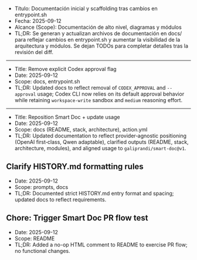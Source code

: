 - Título: Documentación inicial y scaffolding tras cambios en entrypoint.sh
- Fecha: 2025-09-12
- Alcance (Scope): Documentación de alto nivel, diagramas y módulos
- TL;DR: Se generan y actualizan archivos de documentación en docs/ para reflejar cambios en entrypoint.sh y aumentar la visibilidad de la arquitectura y módulos. Se dejan TODOs para completar detalles tras la revisión del diff.
---
- Title: Remove explicit Codex approval flag
- Date: 2025-09-12
- Scope: docs, entrypoint.sh
- TL;DR: Updated docs to reflect removal of `CODEX_APPROVAL` and `--approval` usage; Codex CLI now relies on its default approval behavior while retaining `workspace-write` sandbox and `medium` reasoning effort.
---
- Title: Reposition Smart Doc + update usage
- Date: 2025-09-12
- Scope: docs (README, stack, architecture), action.yml
- TL;DR: Updated documentation to reflect provider‑agnostic positioning (OpenAI first‑class, Qwen adaptable), clarified outputs (README, stack, architecture, modules), and aligned usage to `galiprandi/smart-doc@v1`.

## Clarify HISTORY.md formatting rules
- Date: 2025-09-12
- Scope: prompts, docs
- TL;DR: Documented strict HISTORY.md entry format and spacing; updated docs to reflect requirements.

## Chore: Trigger Smart Doc PR flow test
- Date: 2025-09-12
- Scope: README
- TL;DR: Added a no-op HTML comment to README to exercise PR flow; no functional changes.
